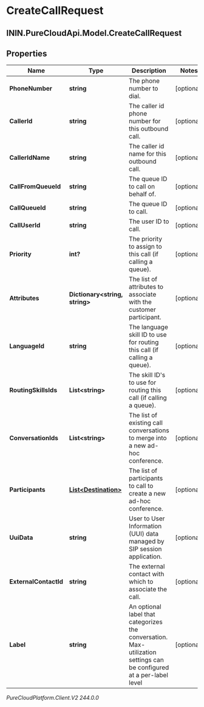 # CreateCallRequest

## ININ.PureCloudApi.Model.CreateCallRequest

## Properties

|Name | Type | Description | Notes|
|------------ | ------------- | ------------- | -------------|
| **PhoneNumber** | **string** | The phone number to dial. | [optional] |
| **CallerId** | **string** | The caller id phone number for this outbound call. | [optional] |
| **CallerIdName** | **string** | The caller id name for this outbound call. | [optional] |
| **CallFromQueueId** | **string** | The queue ID to call on behalf of. | [optional] |
| **CallQueueId** | **string** | The queue ID to call. | [optional] |
| **CallUserId** | **string** | The user ID to call. | [optional] |
| **Priority** | **int?** | The priority to assign to this call (if calling a queue). | [optional] |
| **Attributes** | **Dictionary&lt;string, string&gt;** | The list of attributes to associate with the customer participant. | [optional] |
| **LanguageId** | **string** | The language skill ID to use for routing this call (if calling a queue). | [optional] |
| **RoutingSkillsIds** | **List&lt;string&gt;** | The skill ID&#39;s to use for routing this call (if calling a queue). | [optional] |
| **ConversationIds** | **List&lt;string&gt;** | The list of existing call conversations to merge into a new ad-hoc conference. | [optional] |
| **Participants** | [**List&lt;Destination&gt;**](Destination) | The list of participants to call to create a new ad-hoc conference. | [optional] |
| **UuiData** | **string** | User to User Information (UUI) data managed by SIP session application. | [optional] |
| **ExternalContactId** | **string** | The external contact with which to associate the call. | [optional] |
| **Label** | **string** | An optional label that categorizes the conversation.  Max-utilization settings can be configured at a per-label level | [optional] |



_PureCloudPlatform.Client.V2 244.0.0_
